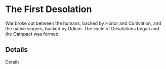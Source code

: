 # The First Desolation
War broke out between the humans, backed by Honor and Cultivation, and the native singers, backed by Odium. The cycle of Desolations began and the Oathpact was formed.

## Details
Details
